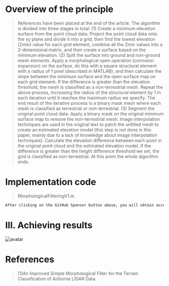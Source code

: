 #  Overview of the principle 

>  References have been placed at the end of the article. The algorithm is divided into three stages in total: (1) Create a minimum elevation surface from the point cloud data. Project the point cloud data onto the xy plane and divide it into a grid, then find the lowest elevation (Zmin) value for each grid element, combine all the Zmin values into a 2-dimensional matrix, and then create a surface based on the minimum elevation. (2) Split the surface into ground and non-ground mesh elements. Apply a morphological open operation (corrosion expansion) on the surface, do this with a square structural element with a radius of 1 pixel (described in MATLAB), and then calculate the slope between the minimum surface and the open surface map on each grid element. If the difference is greater than the elevation threshold, the mesh is classified as a non-terrestrial mesh. Repeat the above process, increasing the radius of the structural element by 1 in each iteration until it reaches the maximum radius we specify. The end result of the iterative process is a binary mask mesh where each mesh is classified as terrestrial or non-terrestrial. (3) Segment the original point cloud data. Apply a binary mask on the original minimum surface map to remove the non-terrestrial mesh. Image interpolation techniques are used in the original text to patch the unfilled mesh to create an estimated elevation model (this step is not done in this paper, mainly due to a lack of knowledge about image interpolation techniques). Calculate the elevation difference between each point in the original point cloud and the estimated elevation model. If the difference is greater than the height difference threshold we set, the grid is classified as non-terrestrial. At this point the whole algorithm ends. 

#  Implementation code 

>  MorphologicalFilteringV1.m 

 ```python  
After clicking on the GitHub Sponsor button above, you will obtain access permissions to my private code repository ( https://github.com/slowlon/my_code_bar ) to view this blog code. By searching the code number of this blog, you can find the code you need, code number is: 2024020309574093373
 ```  
#  III. Achieving results 

![avatar]( 76e47146f99c45988b29c606674aece2.png) 

#  References 

>  [1]An Improved Simple Morphological Filter for the Terrain Classification of Airborne LIDAR Data. 

